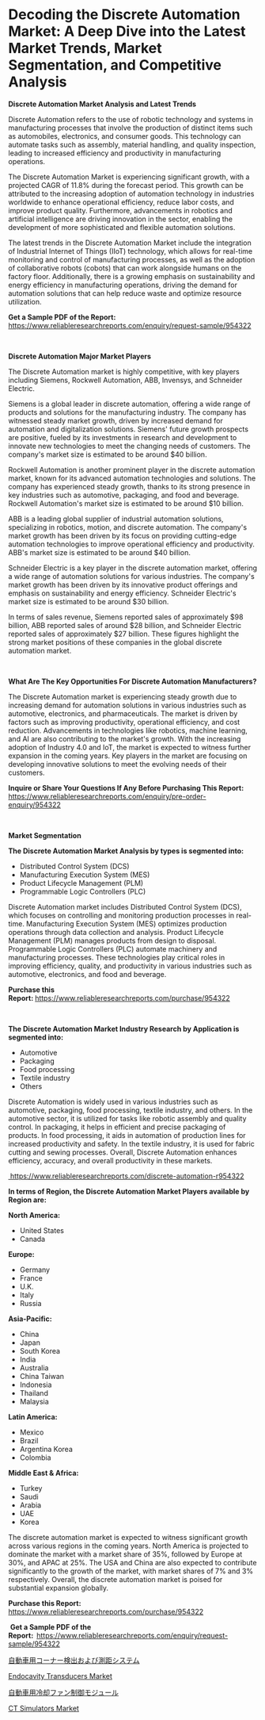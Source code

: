 <p><h1>Decoding the Discrete Automation Market: A Deep Dive into the Latest Market Trends, Market Segmentation, and Competitive Analysis</h1></p><p><strong>Discrete Automation Market Analysis and Latest Trends</strong></p>
<p><p>Discrete Automation refers to the use of robotic technology and systems in manufacturing processes that involve the production of distinct items such as automobiles, electronics, and consumer goods. This technology can automate tasks such as assembly, material handling, and quality inspection, leading to increased efficiency and productivity in manufacturing operations.</p><p>The Discrete Automation Market is experiencing significant growth, with a projected CAGR of 11.8% during the forecast period. This growth can be attributed to the increasing adoption of automation technology in industries worldwide to enhance operational efficiency, reduce labor costs, and improve product quality. Furthermore, advancements in robotics and artificial intelligence are driving innovation in the sector, enabling the development of more sophisticated and flexible automation solutions.</p><p>The latest trends in the Discrete Automation Market include the integration of Industrial Internet of Things (IIoT) technology, which allows for real-time monitoring and control of manufacturing processes, as well as the adoption of collaborative robots (cobots) that can work alongside humans on the factory floor. Additionally, there is a growing emphasis on sustainability and energy efficiency in manufacturing operations, driving the demand for automation solutions that can help reduce waste and optimize resource utilization.</p></p>
<p><strong>Get a Sample PDF of the Report:&nbsp;</strong> <a href="https://www.reliableresearchreports.com/enquiry/request-sample/954322">https://www.reliableresearchreports.com/enquiry/request-sample/954322</a></p>
<p>&nbsp;</p>
<p><strong>Discrete Automation Major Market Players</strong></p>
<p><p>The Discrete Automation market is highly competitive, with key players including Siemens, Rockwell Automation, ABB, Invensys, and Schneider Electric. </p><p>Siemens is a global leader in discrete automation, offering a wide range of products and solutions for the manufacturing industry. The company has witnessed steady market growth, driven by increased demand for automation and digitalization solutions. Siemens' future growth prospects are positive, fueled by its investments in research and development to innovate new technologies to meet the changing needs of customers. The company's market size is estimated to be around $40 billion.</p><p>Rockwell Automation is another prominent player in the discrete automation market, known for its advanced automation technologies and solutions. The company has experienced steady growth, thanks to its strong presence in key industries such as automotive, packaging, and food and beverage. Rockwell Automation's market size is estimated to be around $10 billion.</p><p>ABB is a leading global supplier of industrial automation solutions, specializing in robotics, motion, and discrete automation. The company's market growth has been driven by its focus on providing cutting-edge automation technologies to improve operational efficiency and productivity. ABB's market size is estimated to be around $40 billion.</p><p>Schneider Electric is a key player in the discrete automation market, offering a wide range of automation solutions for various industries. The company's market growth has been driven by its innovative product offerings and emphasis on sustainability and energy efficiency. Schneider Electric's market size is estimated to be around $30 billion.</p><p>In terms of sales revenue, Siemens reported sales of approximately $98 billion, ABB reported sales of around $28 billion, and Schneider Electric reported sales of approximately $27 billion. These figures highlight the strong market positions of these companies in the global discrete automation market.</p></p>
<p>&nbsp;</p>
<p><strong>What Are The Key Opportunities For Discrete Automation Manufacturers?</strong></p>
<p><p>The Discrete Automation market is experiencing steady growth due to increasing demand for automation solutions in various industries such as automotive, electronics, and pharmaceuticals. The market is driven by factors such as improving productivity, operational efficiency, and cost reduction. Advancements in technologies like robotics, machine learning, and AI are also contributing to the market's growth. With the increasing adoption of Industry 4.0 and IoT, the market is expected to witness further expansion in the coming years. Key players in the market are focusing on developing innovative solutions to meet the evolving needs of their customers.</p></p>
<p><strong>Inquire or Share Your Questions If Any Before Purchasing This Report:</strong> <a href="https://www.reliableresearchreports.com/enquiry/pre-order-enquiry/954322">https://www.reliableresearchreports.com/enquiry/pre-order-enquiry/954322</a></p>
<p>&nbsp;</p>
<p><strong>Market Segmentation</strong></p>
<p><strong>The Discrete Automation Market Analysis by types is segmented into:</strong></p>
<p><ul><li>Distributed Control System (DCS)</li><li>Manufacturing Execution System (MES)</li><li>Product Lifecycle Management (PLM)</li><li>Programmable Logic Controllers (PLC)</li></ul></p>
<p><p>Discrete Automation market includes Distributed Control System (DCS), which focuses on controlling and monitoring production processes in real-time. Manufacturing Execution System (MES) optimizes production operations through data collection and analysis. Product Lifecycle Management (PLM) manages products from design to disposal. Programmable Logic Controllers (PLC) automate machinery and manufacturing processes. These technologies play critical roles in improving efficiency, quality, and productivity in various industries such as automotive, electronics, and food and beverage.</p></p>
<p><strong>Purchase this Report:&nbsp;</strong><a href="https://www.reliableresearchreports.com/purchase/954322">https://www.reliableresearchreports.com/purchase/954322</a></p>
<p>&nbsp;</p>
<p><strong>The Discrete Automation Market Industry Research by Application is segmented into:</strong></p>
<p><ul><li>Automotive</li><li>Packaging</li><li>Food processing</li><li>Textile industry</li><li>Others</li></ul></p>
<p><p>Discrete Automation is widely used in various industries such as automotive, packaging, food processing, textile industry, and others. In the automotive sector, it is utilized for tasks like robotic assembly and quality control. In packaging, it helps in efficient and precise packaging of products. In food processing, it aids in automation of production lines for increased productivity and safety. In the textile industry, it is used for fabric cutting and sewing processes. Overall, Discrete Automation enhances efficiency, accuracy, and overall productivity in these markets.</p></p>
<p><a href="https://www.reliableresearchreports.com/discrete-automation-r954322">&nbsp;https://www.reliableresearchreports.com/discrete-automation-r954322</a></p>
<p><strong>In terms of Region, the Discrete Automation Market Players available by Region are:</strong></p>
<p>
    <p> <strong> North America: </strong>
        <ul>
            <li>United States</li>
            <li>Canada</li>
        </ul>
        </p> 
    <p> <strong> Europe: </strong>
        <ul>
            <li>Germany</li>
            <li>France</li>
            <li>U.K.</li>
            <li>Italy</li>
            <li>Russia</li>
        </ul>
        </p> 
    <p> <strong> Asia-Pacific: </strong>
        <ul>
            <li>China</li>
            <li>Japan</li>
            <li>South Korea</li>
            <li>India</li>
            <li>Australia</li>
            <li>China Taiwan</li>
            <li>Indonesia</li>
            <li>Thailand</li>
            <li>Malaysia</li>
        </ul>
        </p> 
    <p> <strong> Latin America: </strong>
        <ul>
            <li>Mexico</li>
            <li>Brazil</li>
            <li>Argentina Korea</li>
            <li>Colombia</li>
        </ul>
        </p> 
    <p> <strong> Middle East & Africa: </strong>
        <ul>
            <li>Turkey</li>
            <li>Saudi</li>
            <li>Arabia</li>
            <li>UAE</li>
            <li>Korea</li>
        </ul>
    </p>
    </p>
<p><p>The discrete automation market is expected to witness significant growth across various regions in the coming years. North America is projected to dominate the market with a market share of 35%, followed by Europe at 30%, and APAC at 25%. The USA and China are also expected to contribute significantly to the growth of the market, with market shares of 7% and 3% respectively. Overall, the discrete automation market is poised for substantial expansion globally.</p></p>
<p><strong>Purchase this Report: </strong><a href="https://www.reliableresearchreports.com/purchase/954322">https://www.reliableresearchreports.com/purchase/954322</a></p>
<p>&nbsp;<strong>Get a Sample PDF of the Report:&nbsp;&nbsp;</strong><a href="https://www.reliableresearchreports.com/enquiry/request-sample/954322">https://www.reliableresearchreports.com/enquiry/request-sample/954322</a></p>
<p><strong></strong></p>
<p><p><a href="https://github.com/DayanaRunolfsdottir/Market-Research-Report-List-1/blob/main/7761597174767.md">自動車用コーナー検出および測距システム</a></p><p><a href="https://github.com/provorikovar/Market-Research-Report-List-5/blob/main/endocavity-transducers-market.md">Endocavity Transducers Market</a></p><p><a href="https://github.com/VinceMarvin1/Market-Research-Report-List-2/blob/main/4204147174766.md">自動車用冷却ファン制御モジュール</a></p><p><a href="https://github.com/CliffMedina6/Market-Research-Report-List-5/blob/main/ct-simulators-market.md">CT Simulators Market</a></p></p>